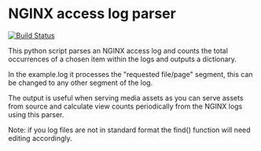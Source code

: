 NGINX access log parser
================================
[![Build Status](https://travis-ci.org/richardasaurus/nginx-access-log-parser.png?branch=master)](https://travis-ci.org/richardasaurus/nginx-access-log-parser)

This python script parses an NGINX access log and counts the total occurrences of a chosen item within the logs and outputs a dictionary.

In the example.log it processes the "requested file/page" segment, this can be changed to any other segment of the log.

The output is useful when serving media assets as you can serve assets from source and calculate view counts periodically from the NGINX logs using this parser.

Note: if you log files are not in standard format the find() function will need editing accordingly.